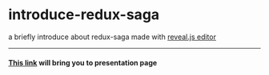 # introduce-redux-saga
a briefly introduce about redux-saga made with [reveal.js editor](https://slides.com?ref=github)

---

#### [This link](http://chiara-yen.github.io/introduce-redux-saga/) will bring you to presentation page